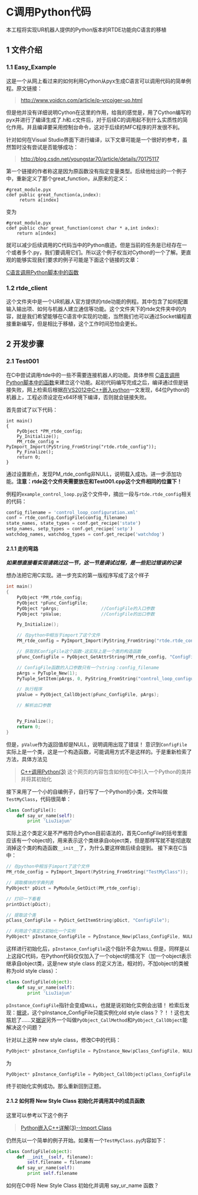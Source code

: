 # C调用Python代码

本工程将实现UR机器人提供的Python版本的RTDE功能向C语言的移植

## 1 文件介绍

### 1.1 Easy_Example

这是一个从网上看过来的如何利用Cython从pyx生成C语言可以调用代码的简单例程。原文链接：

> http://www.voidcn.com/article/p-vrcojger-uo.html

但是他并没有详细说明Cython在这里的作用，给我的感觉是，用了Cython编写的pyx并进行了编译生成了.h和.c文件后，对于后续C的调用起不到什么实质性的简化作用。并且编译要采用控制台命令，这对于后续的MFC程序的开发很不利。

针对如何在Visual Studio界面下进行编译，以下文章可能是一个很好的参考，虽然暂时没有尝试是否能够成功：

> http://blog.csdn.net/youngstar70/article/details/70175117

第一个链接的作者称这是因为原函数没有指定变量类型。后续他给出的一个例子中，重新定义了那个great_function，从原来的定义：

```
#great_module.pyx
cdef public great_function(a,index):
     return a[index]
```

变为

```
#great_module.pyx
cdef public char great_function(const char * a,int index):
    return a[index]
```

就可以减少后续调用的C代码当中的Python痕迹。但是当前的任务是已经存在一个或者多个.py，我们要调用它们。所以这个例子权当对Cython的一个了解。更直观的能够实现我们要求的例子可能是下面这个链接的文章：

[C语言调用Python脚本中的函数](http://blog.csdn.net/hexiaomin_1984/article/details/37969193)

### 1.2 rtde_client

这个文件夹中是一个UR机器人官方提供的rtde功能的例程。其中包含了如何配置输入输出项、如何与机器人建立通信等功能。这个文件夹下的rtde文件夹中的内容，就是我们希望能够在C语言中实现的功能，当然我们也可以通过Socket编程直接重新编写，但是相比于移植，这个工作时间恐怕会更长。

## 2 开发步骤

### 2.1 Test001

在C中尝试调用rtde中的一些不需要连接机器人的功能。具体参照
[C语言调用Python脚本中的函数](http://blog.csdn.net/hexiaomin_1984/article/details/37969193)来建立这个功能。起初代码编写完成之后，编译通过但是链接失败，网上检索后根据[在VS2012中C++嵌入python](http://blog.csdn.net/haimengao/article/details/16867547)一文发现，64位Python的机器上，工程必须设定在x64环境下编译，否则就会链接失败。

首先尝试了以下代码：

```
int main()
{
    PyObject *PM_rtde_config;
    Py_Initialize();
    PM_rtde_config = PyImport_Import(PyString_FromString("rtde.rtde_config"));
    Py_Finalize();
    return 0;
}
```

通过设置断点，发现PM_rtde_config非NULL，说明载入成功。进一步添加功能。**注意：rtde这个文件夹需要放在和Test001.cpp这个文件相同的位置下！**

例程的`example_control_loop.py`这个文件中，摘出一段与`rtde.rtde_config`相关的代码：

```python
config_filename = 'control_loop_configuration.xml'
conf = rtde_config.ConfigFile(config_filename)
state_names, state_types = conf.get_recipe('state')
setp_names, setp_types = conf.get_recipe('setp')
watchdog_names, watchdog_types = conf.get_recipe('watchdog')
```
#### 2.1.1 走的弯路

***如果想直接看实现请跳过这一节，这一节是调试过程，是一些犯过错误的记录***

想办法把它用C实现。进一步充实的第一版程序写成了这个样子

```c++
int main()
{
    PyObject *PM_rtde_config;
    PyObject *pFunc_ConfigFile;
    PyObject *pArgs;				//ConfigFile的入口参数
    PyObject *pValue;				//ConfigFile的出口参数

    Py_Initialize();

    // 在python中相当于import了这个文件
    PM_rtde_config = PyImport_Import(PyString_FromString("rtde.rtde_config"));

    // 获取到ConfigFile这个函数-这实际上是一个类的构造函数
    pFunc_ConfigFile = PyObject_GetAttrString(PM_rtde_config, "ConfigFile");

    // ConfigFile函数的入口参数只有一个string：config_filename
    pArgs = PyTuple_New(1);
    PyTuple_SetItem(pArgs, 0, PyString_FromString("control_loop_configuration.xml"));

    // 执行程序
    pValue = PyObject_CallObject(pFunc_ConfigFile, pArgs);

    // 解析出口参数


    Py_Finalize();
    return 0;
}
```

但是，`pValue`作为返回值却是NULL，说明调用出现了错误！
意识到`ConfigFile`实际上是一个类，这是一个构造函数，可能调用方式不是这样的。于是重新检索了方法，具体方法见
> [C++调用Python(3)](http://blog.csdn.net/marising/article/details/2917892)
这个网页的内容包含如何在C中引入一个Python的类并并将其初始化

接下来用了一个小的自编例子，自行写了一个Python的小类，文件叫做`TestMyClass`，代码很简单：

```python
class ConfigFile():
    def say_ur_name(self):
        print 'LiuJiajun'
```

实际上这个类定义是不严格符合Python目前语法的，首先ConfigFile的括号里面应该有一个object的，用来表示这个类继承自object类，但是那样写就不能彻底取消掉这个类的构造函数`__init__`了，为什么要这样做后续会提到。
接下来在C当中：

```c++
// 在python中相当于import了这个文件
PM_rtde_config = PyImport_Import(PyString_FromString("TestMyClass"));

// 调取模块的字典列表
PyObject* pDict = PyModule_GetDict(PM_rtde_config);

// 打印一下看看
printDict(pDict);

// 提取这个类
pClass_ConfigFile = PyDict_GetItemString(pDict, "ConfigFile");

// 利用这个类定义初始化一个实例
PyObject* pInstance_ConfigFile = PyInstance_New(pClass_ConfigFile, NULL, NULL);
```

这样进行初始化后，`pInstance_ConfigFile`这个指针不会为`NULL`
但是，同样是以上这段C代码，在Python代码仅仅加入了一个object的情况下（加一个object表示继承自object类，这是new style class 的定义方法，相对的，不加object的类被称为old style class）：

```python
class ConfigFile(object):
    def say_ur_name(self):
        print 'LiuJiajun'
```

`pInstance_ConfigFile`指针会变成`NULL`，也就是说初始化实例会出错！
检索后发现：[据说](https://www.v2ex.com/t/92546)，这个pInstance_ConfigFile只能实例化old style class？？！！这也太尴尬了……又[据说](https://stackoverflow.com/questions/40351244/create-an-instance-of-python-new-style-class-to-embed-in-c)另外一个叫做`PyObject_CallMethod`和`PyObject_CallObject`能解决这个问题？

针对以上这种 new style class，修改C中的代码：

```c++
PyObject* pInstance_ConfigFile = PyInstance_New(pClass_ConfigFile, NULL, NULL);
```

为

```c++
PyObject* pInstance_ConfigFile = PyObject_CallObject(pClass_ConfigFile, NULL);
```

终于初始化实例成功。那么重新回到正题。

#### 2.1.2 如何将 New Style Class 初始化并调用其中的成员函数

这里可以参考以下这个例子

> [Python嵌入C++详解(3)--Import Class](http://blog.csdn.net/xiadasong007/article/details/4513615)

仍然先以一个简单的例子开始。如果有一个`TestMyClass.py`内容如下：

```python
class ConfigFile(object):
    def __init__(self, filename):
        self.filename = filename
    def say_ur_name(self):
        print self.filename
```

如何在C中将 New Style Class 初始化并调用 say_ur_name 函数？